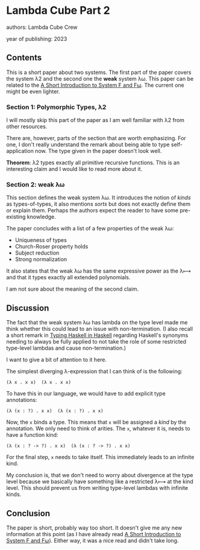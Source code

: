 # Lambda Cube Part 2

authors: Lambda Cube Crew

year of publishing: 2023


## Contents
This is a short paper about two systems. The first part of the paper covers the system λ2 and the second one the **weak** system λω. This paper can be related to the [A Short Introduction to System F and Fω](/reports/short-introduction-to-system-f-fω.md). The current one might be even lighter.


### Section 1: Polymorphic Types, λ2
I will mostly skip this part of the paper as I am well familiar with λ2 from other resources.

There are, however, parts of the section that are worth emphasizing.
For one, I don't really understand the remark about being able to type self-application now. The type given in the paper doesn't look well.

**Theorem**: λ2 types exactly all primitive recursive functions.
This is an interesting claim and I would like to read more about it.


### Section 2: weak λω
This section defines the weak system λω. It introduces the notion of *kinds* as types-of-types, it also mentions *sorts* but does not exactly define them or explain them. Perhaps the authors expect the reader to have some pre-existing knowledge.

The paper concludes with a list of a few properties of the weak λω:
- Uniqueness of types
- Church-Roser property holds
- Subject reduction
- Strong normalization

It also states that the weak λω has the same expressive power as the λ⟼ and that it types exactly all extended polynomials.

I am not sure about the meaning of the second claim.


## Discussion
The fact that the weak system λω has lambda on the type level made me think whether this could lead to an issue with non-termination. (I also recall a short remark in [Typing Haskell in Haskell](/reports/typing-haskell-in-haskell.md) regarding Haskell's synonyms needing to always be fully applied to not take the role of some restricted type-level lambdas and cause non-termination.)

I want to give a bit of attention to it here.

The simplest diverging λ-expression that I can think of is the following:

```
(λ x . x x)  (λ x . x x)
```

To have this in our language, we would have to add explicit type annotations:

```
(λ (x : ?) . x x)  (λ (x : ?) . x x)
```

Now, the `x` binds a type. This means that `x` will be assigned a *kind* by the annotation.
We only need to think of arities.
The `x`, whatever it is, needs to have a function kind:

```
(λ (x : ? -> ?) . x x)  (λ (x : ? -> ?) . x x)
```

For the final step, `x` needs to take itself. This immediately leads to an infinite kind.

My conclusion is, that we don't need to worry about divergence at the type level because we basically have something like a restricted λ⟼ at the kind level. This should prevent us from writing type-level lambdas with infinite kinds.


## Conclusion
The paper is short, probably way too short. It doesn't give me any new information at this point (as I have already read [A Short Introduction to System F and Fω](/reports/short-introduction-to-system-f-fω.md)). Either way, it was a nice read and didn't take long.
